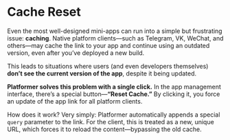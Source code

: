 # Cache Reset

Even the most well-designed mini-apps can run into a simple but frustrating issue: **caching**. Native platform
clients—such as Telegram, VK, WeChat, and others—may cache the link to your app and continue using an outdated
version, even after you’ve deployed a new build.

This leads to situations where users (and even developers themselves) **don’t see the current version of the app**,
despite it being updated.

**Platformer solves this problem with a single click.** In the app management interface, there’s a special 
button—**“Reset Cache.”** By clicking it, you force an update of the app link for all platform clients.

How does it work? Very simply: Platformer automatically appends a special `query` parameter to the link. For the client,
this is treated as a new, unique URL, which forces it to reload the content—bypassing the old cache.
